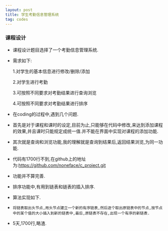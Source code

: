 ```yaml
---
layout: post
title: 学生考勤信息管理系统
tag: codes
---
```

<h3> 课程设计 </h3>

* 课程设计题目选择了一个考勤信息管理系统.
* 需求如下:

	1.对学生的基本信息进行修改/删除/添加

	2.对学生进行考勤
	
	3.可按照不同要求对考勤结果进行查询浏览
	
	4.可按照不同要求对考勤结果进行排序

* 在coding的过程中,遇到几个问题.
* 首先是对于课程和课时的设定,目前为止,只能够在代码中修改,来达到添加课程的效果,并且课时只能规定成统一值.并不能在界面中实现对课程的添加功能.
* 其次就是查询和浏览功能,我的理解就是查询到结果后,返回结果浏览,为同一功能.
* 代码有1700行不到,在github上的地址为:https://github.com/noneface/c_project.git
* 功能并不算完善.
* 排序功能中,有用到链表和链表的插入排序.
* 算法实现如下.

*     将链表取出头节点,用头节点建立一个新的有序链表,然后逐个取出原链表中的节点,按节点中的某个值的大小插入到新的链表中,最后,原链表不存在,出现一个有序的新链表.

* 5天,1700行,略渣.
